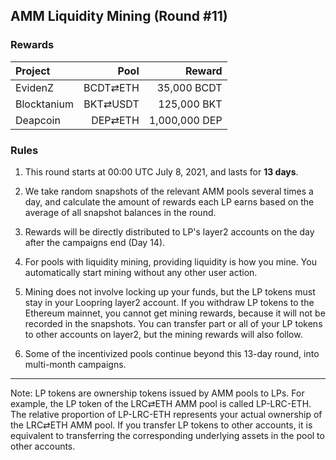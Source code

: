 ## AMM Liquidity Mining (Round #11)


### Rewards


| **Project** | **Pool** | **Reward** |
| :--- | ---: | ---: |
EvidenZ | BCDT⇄ETH | 35,000 BCDT |
Blocktanium | BKT⇄USDT | 125,000 BKT |
Deapcoin | DEP⇄ETH | 1,000,000 DEP |

### Rules

1) This round starts at 00:00 UTC July 8, 2021, and lasts for **13 days**.

2) We take random snapshots of the relevant AMM pools several times a day, and calculate the amount of rewards each LP earns based on the average of all snapshot balances in the round.

3) Rewards will be directly distributed to LP's layer2 accounts on the day after the campaigns end (Day 14).

4) For pools with liquidity mining, providing liquidity is how you mine. You automatically start mining without any other user action.

5) Mining does not involve locking up your funds, but the LP tokens must stay in your Loopring layer2 account. If you withdraw LP tokens to the Ethereum mainnet, you cannot get mining rewards, because it will not be recorded in the snapshots. You can transfer part or all of your LP tokens to other accounts on layer2, but the mining rewards will also follow.

6) Some of the incentivized pools continue beyond this 13-day round, into multi-month campaigns.


---

Note: LP tokens are ownership tokens issued by AMM pools to LPs. For example, the LP token of the LRC⇄ETH AMM pool is called LP-LRC-ETH. The relative proportion of LP-LRC-ETH represents your actual ownership of the LRC⇄ETH AMM pool. If you transfer LP tokens to other accounts, it is equivalent to transferring the corresponding underlying assets in the pool to other accounts.
